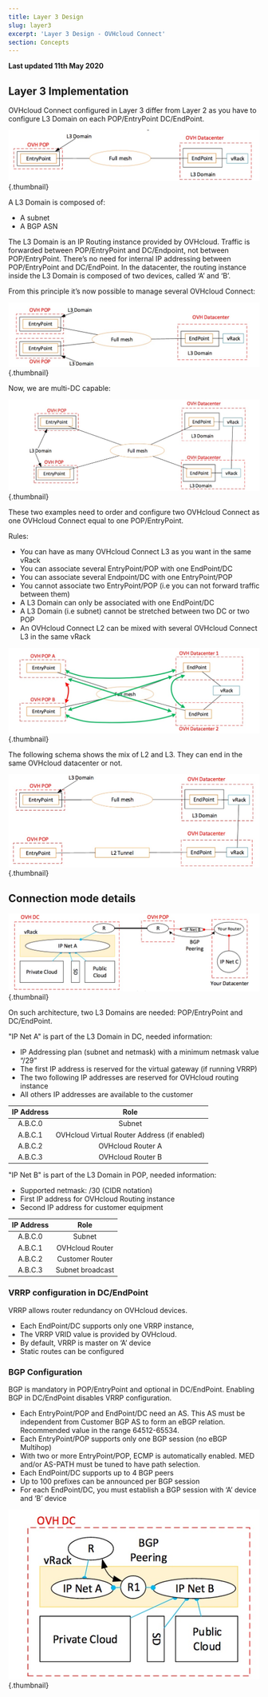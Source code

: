 ```yaml
---
title: Layer 3 Design
slug: layer3
excerpt: 'Layer 3 Design - OVHcloud Connect'
section: Concepts
---
```


**Last updated 11th May 2020**

## Layer 3 Implementation

OVHcloud Connect configured in Layer 3 differ from Layer 2 as you have to configure L3 Domain on each POP/EntryPoint DC/EndPoint.

![L3 Implementation](images/occ-l3-implementation.jpg){.thumbnail}

A L3 Domain is composed of:
* A subnet
* A BGP ASN

The L3 Domain is an IP Routing instance provided by OVHcloud. Traffic is forwarded between POP/EntryPoint and DC/Endpoint, not between POP/EntryPoint. There’s no need for internal IP addressing between POP/EntryPoint and DC/EndPoint. In the datacenter, the routing instance inside the L3 Domain is composed of two devices, called ‘A’ and ‘B’.

From this principle it’s now possible to manage several OVHcloud Connect:

![L3 Two POP](images/occ-l3-twopop.jpg){.thumbnail}

Now, we are multi-DC capable:

![L3 Multi DC](images/occ-l3-multidc.jpg){.thumbnail}

These two examples need to order and configure two OVHcloud Connect as one OVHcloud Connect equal to one POP/EntryPoint.

Rules:
* You can have as many OVHcloud Connect L3 as you want in the same vRack
* You can associate several EntryPoint/POP with one EndPoint/DC
* You can associate several Endpoint/DC with one EntryPoint/POP
* You cannot associate two EntryPoint/POP (i.e you can not forward traffic between them)
* A L3 Domain can only be associated with one EndPoint/DC
* A L3 Domain (i.e subnet) cannot be stretched between two DC or two POP
* An OVHcloud Connect L2 can be mixed with several OVHcloud Connect L3 in the same vRack

![L3 Rules](images/occ-l3-rules.jpg){.thumbnail}

The following schema shows the mix of L2 and L3. They can end in the same OVHcloud datacenter or not.

![L3 Mix L2](images/occ-l3-mixl2.jpg){.thumbnail}

## Connection mode details

![L3 Architecture](images/occ-l3-architecture.jpg){.thumbnail}

On such architecture, two L3 Domains are needed: POP/EntryPoint and DC/EndPoint.

"IP Net A" is part of the L3 Domain in DC, needed information:
* IP Addressing plan (subnet and netmask) with a minimum netmask value “/29”
* The first IP address is reserved for the virtual gateway (if running VRRP)
* The two following IP addresses are reserved for OVHcloud routing instance
* All others IP addresses are available to the customer

| IP Address | Role |
|:-----:|:-----:|
| A.B.C.0 | Subnet |
| A.B.C.1 | OVHcloud Virtual Router Address (if enabled) |
| A.B.C.2 | OVHcloud Router A |
| A.B.C.3 | OVHcloud Router B |

"IP Net B" is part of the L3 Domain in POP, needed information:
* Supported netmask: /30 (CIDR notation)
* First IP address for OVHcloud Routing instance
* Second IP address for customer equipment

| IP Address | Role |
|:-----:|:-----:|
| A.B.C.0 | Subnet |
| A.B.C.1 | OVHcloud Router |
| A.B.C.2 | Customer Router |
| A.B.C.3 | Subnet broadcast |

### VRRP configuration in DC/EndPoint

VRRP allows router redundancy on OVHcloud devices.

* Each EndPoint/DC supports only one VRRP instance,
* The VRRP VRID value is provided by OVHcloud.
* By default, VRRP is master on ‘A’ device
* Static routes can be configured 

### BGP Configuration

BGP is mandatory in POP/EntryPoint and optional in DC/EndPoint. Enabling BGP in DC/EndPoint disables VRRP configuration.

* Each EntryPoint/POP and EndPoint/DC need an AS. This AS must be independent from Customer BGP AS to form an eBGP relation.
Recommended value in the range 64512-65534.
* Each EntryPoint/POP supports only one BGP session (no eBGP Multihop)
* With two or more EntryPoint/POP, ECMP is automatically enabled. MED and/or AS-PATH must be tuned to have path selection.
* Each EndPoint/DC supports up to 4 BGP peers
* Up to 100 prefixes can be announced per BGP session
* For each EndPoint/DC, you must establish a BGP session with ‘A’ device and ‘B’ device

![L3 BGP vRack](images/occ-l3-bgpvrack.jpg){.thumbnail}

